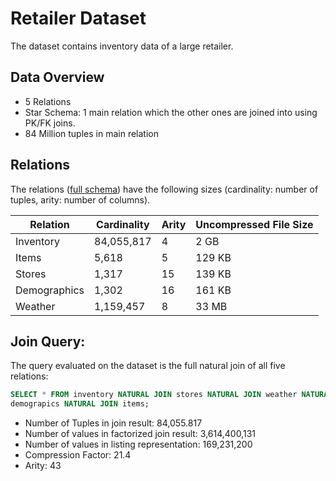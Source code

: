# Retailer Dataset

The dataset contains inventory data of a large retailer.

## Data Overview
* 5 Relations
* Star Schema: 1 main relation which the other ones are joined into using PK/FK joins.
* 84 Million tuples in main relation

## Relations

The relations ([full schema](schema.md)) have the following sizes (cardinality: number of tuples, arity: number of columns).

 Relation     | Cardinality | Arity             | Uncompressed File Size 
--------------|-------------|-------------------|-----------------------
 Inventory    | 84,055,817  | 4  | 2 GB      
 Items        | 5,618       | 5  | 129 KB    
 Stores       | 1,317       | 15 | 139 KB    
 Demographics | 1,302       | 16 | 161 KB    
 Weather      | 1,159,457   | 8  | 33 MB     

## Join Query: 

The query evaluated on the dataset is the full natural join of all five relations:

```SQL
SELECT * FROM inventory NATURAL JOIN stores NATURAL JOIN weather NATURAL JOIN
demograpics NATURAL JOIN items;
```

* Number of Tuples in join result: 84,055.817
* Number of values in factorized join result: 3,614,400,131
* Number of values in listing representation: 169,231,200
* Compression Factor: 21.4
* Arity: 43
